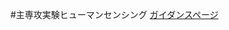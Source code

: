 #主専攻実験ヒューマンセンシング
[ガイダンスページ](http://www.cvlab.cs.tsukuba.ac.jp/~kfukui/teaching/guidanceExp/guidance.html)
